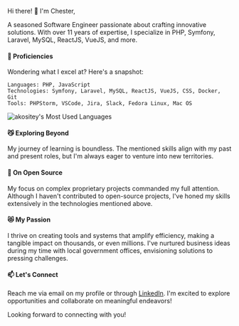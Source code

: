 Hi there! 👋 I'm Chester, 

A seasoned Software Engineer passionate about crafting innovative solutions. With over 11 years of expertise, I specialize in PHP, Symfony, Laravel, MySQL, ReactJS, VueJS, and more.

#### :muscle: Proficiencies
Wondering what I excel at? Here's a snapshot:

    Languages: PHP, JavaScript
    Technologies: Symfony, Laravel, MySQL, ReactJS, VueJS, CSS, Docker, Git
    Tools: PHPStorm, VSCode, Jira, Slack, Fedora Linux, Mac OS
    
<p><img align="center" src="https://github-readme-stats.vercel.app/api/top-langs?username=akositey&show_icons=true&locale=en&layout=compact" alt="akositey's Most Used Languages" /></p>

#### :smirk_cat: Exploring Beyond
My journey of learning is boundless. The mentioned skills align with my past and present roles, but I'm always eager to venture into new territories.

#### :thinking: On Open Source
My focus on complex proprietary projects commanded my full attention. Although I haven't contributed to open-source projects, I've honed my skills extensively in the technologies mentioned above.

#### :heart_eyes_cat: My Passion
I thrive on creating tools and systems that amplify efficiency, making a tangible impact on thousands, or even millions. I've nurtured business ideas during my time with local government offices, envisioning solutions to pressing challenges.

#### :mailbox: Let's Connect
Reach me via email on my profile or through [LinkedIn](https://linkedin.com/in/chestermartinez). I'm excited to explore opportunities and collaborate on meaningful endeavors!


Looking forward to connecting with you!

<!---
akositey/akositey is a ✨ special ✨ repository because its `README.md` (this file) appears on your GitHub profile.
You can click the Preview link to take a look at your changes.
--->
